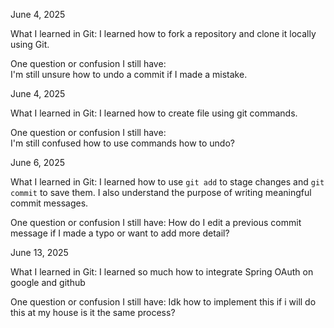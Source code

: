 June 4, 2025

What I learned in Git: 
I learned how to fork a repository and clone it locally using Git.

One question or confusion I still have:  
I'm still unsure how to undo a commit if I made a mistake.

June 4, 2025

What I learned in Git: 
I learned how to create file using git commands.

One question or confusion I still have:  
I'm still confused how to use commands how to undo?

June 6, 2025

What I learned in Git: 
I learned how to use `git add` to stage changes and `git commit` to save them. I also understand the purpose of writing meaningful commit messages.

One question or confusion I still have: 
How do I edit a previous commit message if I made a typo or want to add more detail?

June 13, 2025

What I learned in Git: 
I learned so much how to integrate Spring OAuth on google and github

One question or confusion I still have: 
Idk how to implement this if i will do this at my house is it the same process?